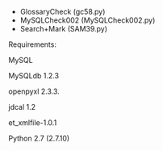 
- GlossaryCheck (gc58.py)
- MySQLCheck002 (MySQLCheck002.py)
- Search+Mark (SAM39.py)

Requirements:

MySQL 

MySQLdb 1.2.3

openpyxl 2.3.3.

jdcal 1.2

et_xmlfile-1.0.1

Python 2.7 (2.7.10)







